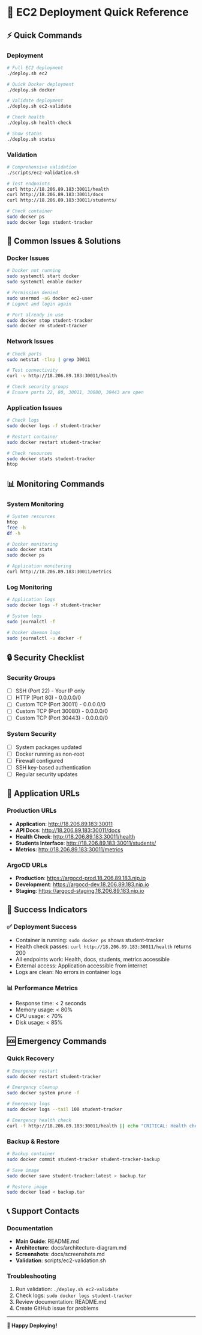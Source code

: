 # 🚀 EC2 Deployment Quick Reference

## ⚡ Quick Commands

### Deployment
```bash
# Full EC2 deployment
./deploy.sh ec2

# Quick Docker deployment
./deploy.sh docker

# Validate deployment
./deploy.sh ec2-validate

# Check health
./deploy.sh health-check

# Show status
./deploy.sh status
```

### Validation
```bash
# Comprehensive validation
./scripts/ec2-validation.sh

# Test endpoints
curl http://18.206.89.183:30011/health
curl http://18.206.89.183:30011/docs
curl http://18.206.89.183:30011/students/

# Check container
sudo docker ps
sudo docker logs student-tracker
```

## 🔧 Common Issues & Solutions

### Docker Issues
```bash
# Docker not running
sudo systemctl start docker
sudo systemctl enable docker

# Permission denied
sudo usermod -aG docker ec2-user
# Logout and login again

# Port already in use
sudo docker stop student-tracker
sudo docker rm student-tracker
```

### Network Issues
```bash
# Check ports
sudo netstat -tlnp | grep 30011

# Test connectivity
curl -v http://18.206.89.183:30011/health

# Check security groups
# Ensure ports 22, 80, 30011, 30080, 30443 are open
```

### Application Issues
```bash
# Check logs
sudo docker logs -f student-tracker

# Restart container
sudo docker restart student-tracker

# Check resources
sudo docker stats student-tracker
htop
```

## 📊 Monitoring Commands

### System Monitoring
```bash
# System resources
htop
free -h
df -h

# Docker monitoring
sudo docker stats
sudo docker ps

# Application monitoring
curl http://18.206.89.183:30011/metrics
```

### Log Monitoring
```bash
# Application logs
sudo docker logs -f student-tracker

# System logs
sudo journalctl -f

# Docker daemon logs
sudo journalctl -u docker -f
```

## 🔒 Security Checklist

### Security Groups
- [ ] SSH (Port 22) - Your IP only
- [ ] HTTP (Port 80) - 0.0.0.0/0
- [ ] Custom TCP (Port 30011) - 0.0.0.0/0
- [ ] Custom TCP (Port 30080) - 0.0.0.0/0
- [ ] Custom TCP (Port 30443) - 0.0.0.0/0

### System Security
- [ ] System packages updated
- [ ] Docker running as non-root
- [ ] Firewall configured
- [ ] SSH key-based authentication
- [ ] Regular security updates

## 📱 Application URLs

### Production URLs
- **Application**: http://18.206.89.183:30011
- **API Docs**: http://18.206.89.183:30011/docs
- **Health Check**: http://18.206.89.183:30011/health
- **Students Interface**: http://18.206.89.183:30011/students/
- **Metrics**: http://18.206.89.183:30011/metrics

### ArgoCD URLs
- **Production**: https://argocd-prod.18.206.89.183.nip.io
- **Development**: https://argocd-dev.18.206.89.183.nip.io
- **Staging**: https://argocd-staging.18.206.89.183.nip.io

## 🎯 Success Indicators

### ✅ Deployment Success
- Container is running: `sudo docker ps` shows student-tracker
- Health check passes: `curl http://18.206.89.183:30011/health` returns 200
- All endpoints work: Health, docs, students, metrics accessible
- External access: Application accessible from internet
- Logs are clean: No errors in container logs

### 📊 Performance Metrics
- Response time: < 2 seconds
- Memory usage: < 80%
- CPU usage: < 70%
- Disk usage: < 85%

## 🆘 Emergency Commands

### Quick Recovery
```bash
# Emergency restart
sudo docker restart student-tracker

# Emergency cleanup
sudo docker system prune -f

# Emergency logs
sudo docker logs --tail 100 student-tracker

# Emergency health check
curl -f http://18.206.89.183:30011/health || echo "CRITICAL: Health check failed"
```

### Backup & Restore
```bash
# Backup container
sudo docker commit student-tracker student-tracker-backup

# Save image
sudo docker save student-tracker:latest > backup.tar

# Restore image
sudo docker load < backup.tar
```

## 📞 Support Contacts

### Documentation
- **Main Guide**: README.md
- **Architecture**: docs/architecture-diagram.md
- **Screenshots**: docs/screenshots.md
- **Validation**: scripts/ec2-validation.sh

### Troubleshooting
1. Run validation: `./deploy.sh ec2-validate`
2. Check logs: `sudo docker logs student-tracker`
3. Review documentation: README.md
4. Create GitHub issue for problems

---

**🎉 Happy Deploying!**